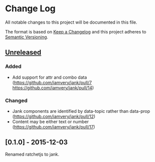 # Change Log
All notable changes to this project will be documented in this file.

The format is based on [Keep a Changelog](http://keepachangelog.com/) and this
project adheres to [Semantic Versioning](http://semver.org/).

## [Unreleased]

### Added
- Add support for attr and combo data (https://github.com/iamvery/jank/pull/7 https://github.com/iamvery/jank/pull/14)

### Changed
- Jank components are identified by data-topic rather than data-prop (https://github.com/iamvery/jank/pull/12)
- Content may be either text or number (https://github.com/iamvery/jank/pull/17)

## [0.1.0] - 2015-12-03
Renamed ratchetjs to jank.

[Unreleased]: https://github.com/iamvery/jank/compare/v0.1.0...HEAD

